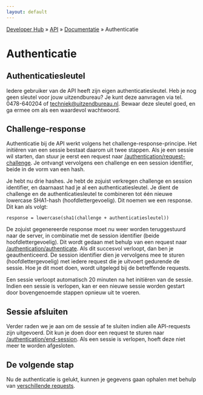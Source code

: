 ```yaml
---
layout: default
---
```


[Developer Hub](/) &raquo; [API](/api) &raquo; [Documentatie](/api/doc.html) &raquo; Authenticatie

# Authenticatie

## Authenticatiesleutel

Iedere gebruiker van de API heeft zijn eigen authenticatiesleutel. Heb je nog geen sleutel voor jouw uitzendbureau? Je kunt deze aanvragen via tel. 0478-640204
of techniek@uitzendbureau.nl. Bewaar deze sleutel goed, en ga ermee om als een waardevol wachtwoord.

## Challenge-response

Authenticatie bij de API werkt volgens het challenge-response-principe. Het initi&euml;ren van een sessie bestaat daarom uit twee stappen. Als je een sessie
wil starten, dan stuur je eerst een request naar [/authentication/request-challenge](/api/requests/authentication/request-challenge.html). Je ontvangt
vervolgens een challenge en een session identifier, beide in de vorm van een hash.

Je hebt nu drie hashes. Je hebt de zojuist verkregen challenge en session identifier, en daarnaast had je al een authenticatiesleutel. Je dient de challenge en
de authenticatiesleutel te combineren tot &eacute;&eacute;n nieuwe lowercase SHA1-hash (hoofdlettergevoelig). Dit noemen we een response. Dit kan als volgt:

    response = lowercase(sha1(challenge + authenticatiesleutel))

De zojuist gegenereerde response moet nu weer worden teruggestuurd naar de server, in combinatie met de session identifier (beide hoofdlettergevoelig). Dit
wordt gedaan met behulp van een request naar [/authentication/authenticate](/api/requests/authentication/authenticate.html). Als dit succesvol verloopt,
dan ben je geauthenticeerd. De session identifier dien je vervolgens mee te sturen (hoofdlettergevoelig) met iedere request die je uitvoert gedurende de
sessie. Hoe je dit moet doen, wordt uitgelegd bij de betreffende requests.

Een sessie verloopt automatisch 20 minuten na het initi&euml;ren van de sessie. Indien een sessie is verlopen, kan er een nieuwe sessie worden gestart door
bovengenoemde stappen opnieuw uit te voeren.

## Sessie afsluiten

Verder raden we je aan om de sessie af te sluiten indien alle API-requests zijn uitgevoerd. Dit kun je doen door een request te sturen naar
[/authentication/end-session](/api/requests/authentication/end-session.html). Als een sessie is verlopen, hoeft deze niet meer te worden afgesloten.

## De volgende stap

Nu de authenticatie is gelukt, kunnen je gegevens gaan ophalen met behulp van [verschillende requests](/api/requests).
